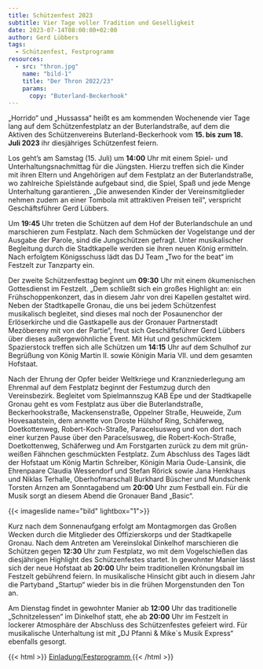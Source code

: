 ```yaml
---
title: Schützenfest 2023
subtitle: Vier Tage voller Tradition und Geselligkeit
date: 2023-07-14T08:00:00+02:00
author: Gerd Lübbers
tags:
  - Schützenfest, Festprogramm
resources:
  - src: "thron.jpg"
    name: "bild-1"
    title: "Der Thron 2022/23"
    params:
      copy: "Buterland-Beckerhook"
---
```


„Horrido“ und „Hussassa“ heißt es am kommenden Wochenende vier Tage lang auf dem
Schützenfestplatz an der Buterlandstraße, auf dem die Aktiven des Schützenvereins
Buterland-Beckerhook vom **15. bis zum 18. Juli 2023** ihr diesjähriges Schützenfest
feiern.  

Los geht’s am Samstag (15. Juli) um **14:00** Uhr mit einem Spiel- und Unterhaltungsnachmittag
für die Jüngsten. Hierzu treffen sich die Kinder mit ihren Eltern und Angehörigen
auf dem Festplatz an der Buterlandstraße, wo zahlreiche Spielstände aufgebaut
sind, die Spiel, Spaß und jede Menge Unterhaltung garantieren. „Die anwesenden Kinder
der Vereinsmitglieder nehmen zudem an einer Tombola mit attraktiven Preisen teil“,
verspricht Geschäftsführer Gerd Lübbers.

Um **19:45** Uhr treten die Schützen auf dem Hof der Buterlandschule an und marschieren
zum Festplatz. Nach dem Schmücken der Vogelstange und der Ausgabe der Parole, sind
die Jungschützen gefragt. Unter musikalischer Begleitung durch die Stadtkapelle werden
sie ihren neuen König ermitteln. Nach erfolgtem Königsschuss lädt das DJ Team
„Two for the beat“ im Festzelt zur Tanzparty ein.

Der zweite Schützenfesttag beginnt um **09:30** Uhr mit einem ökumenischen Gottesdienst
im Festzelt. „Dem schließt sich ein großes Highlight an: ein Frühschoppenkonzert,
das in diesem Jahr von drei Kapellen gestaltet wird. Neben der Stadtkapelle
Gronau, die uns bei jedem Schützenfest musikalisch begleitet, sind dieses mal noch
der Posaunenchor der Erlöserkirche und die Gastkapelle aus der Gronauer Partnerstadt
Mezöbereny mit von der Partie“, freut sich Geschäftsführer Gerd Lübbers über dieses
außergewöhnliche Event. Mit Hut und geschmücktem Spazierstock treffen sich alle Schützen
um **14:15** Uhr auf dem Schulhof zur Begrüßung von König Martin II. sowie Königin
Maria VII. und dem gesamten Hofstaat.

Nach der Ehrung der Opfer beider Weltkriege und Kranzniederlegung am Ehrenmal auf
dem Festplatz beginnt der Festumzug durch den Vereinsbezirk. Begleitet vom Spielmannszug
KAB Epe und der Stadtkapelle Gronau geht es vom Festplatz aus über die
Buterlandstraße, Beckerhookstraße, Mackensenstraße, Oppelner Straße, Heuweide, Zum
Hovesaatstein, dem annette von Droste Hülshof Ring, Schäferweg, Doetkottenweg,
Robert-Koch-Straße, Paracelsusweg und von dort nach einer kurzen Pause über den
Paracelsusweg, die Robert-Koch-Straße, Doetkottenweg, Schäferweg und Am Forstgarten
zurück zu dem mit grün-weißen Fähnchen geschmückten Festplatz. Zum Abschluss des
Tages lädt der Hofstaat um König Martin Schreiber, Königin Maria Oude-Lansink, die
Ehrenpaare Claudia Wessendorf und Stefan Rörick sowie Jana Henkhaus und Niklas
Terhalle, Oberhofmarschall Burkhard Büscher und Mundschenk Torsten Arnzen am Sonntagabend
um **20:00** Uhr zum Festball ein. Für die Musik sorgt an diesem Abend die Gronauer Band „Basic“.

{{< imageslide name="bild" lightbox="1">}}

Kurz nach dem Sonnenaufgang erfolgt am Montagmorgen das Großen Wecken durch die Mitglieder
des Offizierskorps und der Stadtkapelle Gronau. Nach dem Antreten am Vereinslokal
Dinkelhof marschieren die Schützen gegen **12:30** Uhr zum Festplatz, wo mit dem Vogelschießen
das diesjährigen Highlight des Schützenfestes startet. In gewohnter Manier lässt
sich der neue Hofstaat ab **20:00** Uhr beim traditionellen Krönungsball im Festzelt gebührend
feiern. In musikalische Hinsicht gibt auch in diesem Jahr die Partyband „Startup“
wieder bis in die frühen Morgenstunden den Ton an.

Am Dienstag findet in gewohnter Manier ab **12:00** Uhr das traditionelle
„Schnitzelessen“ im Dinkelhof statt, ehe ab **20:00** Uhr im Festzelt in lockerer Atmosphäre
der Abschluss des Schützenfestes gefeiert wird. Für musikalische Unterhaltung ist
mit „DJ Pfanni & Mike`s Musik Express“ ebenfalls gesorgt.


{{< html >}}
<a href="/pdf/einladung_2023.pdf" target="_blank" class="uk-icon-link">
<span class="uk-icon-link" uk-icon="icon: file-pdf"></span>
Einladung/Festprogramm
</a>
{{< /html >}}
